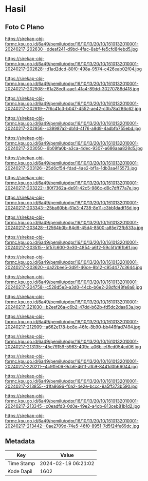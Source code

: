 # Hasil

## Foto C Plano

https://sirekap-obj-formc.kpu.go.id/6a49/pemilu/pdpr/16/10/13/20/10/1610132010001-20240217-202630--ddeaf241-d9bd-4fac-8abf-fe5cfd84ebd5.jpg

https://sirekap-obj-formc.kpu.go.id/6a49/pemilu/pdpr/16/10/13/20/10/1610132010001-20240217-202628--d1ad2dcd-80f0-498a-9574-c426eab02f04.jpg

https://sirekap-obj-formc.kpu.go.id/6a49/pemilu/pdpr/16/10/13/20/10/1610132010001-20240217-202908--61a28edf-aaef-41a4-89dd-30270788d418.jpg

https://sirekap-obj-formc.kpu.go.id/6a49/pemilu/pdpr/16/10/13/20/10/1610132010001-20240217-202919--7f6c41c3-b047-4552-ae42-c3b78a286c62.jpg

https://sirekap-obj-formc.kpu.go.id/6a49/pemilu/pdpr/16/10/13/20/10/1610132010001-20240217-202956--c39987a2-db1d-4f76-a8d9-4adbfb755ebd.jpg

https://sirekap-obj-formc.kpu.go.id/6a49/pemilu/pdpr/16/10/13/20/10/1610132010001-20240217-203050--6b09fa0b-a3ca-4dec-9307-a686aaa828d5.jpg

https://sirekap-obj-formc.kpu.go.id/6a49/pemilu/pdpr/16/10/13/20/10/1610132010001-20240217-203126--25d6cf54-fdad-4ae2-bf1a-1db3aa415573.jpg

https://sirekap-obj-formc.kpu.go.id/6a49/pemilu/pdpr/16/10/13/20/10/1610132010001-20240217-203222--80f7362a-de91-42c5-986c-d9c7dff77a7e.jpg

https://sirekap-obj-formc.kpu.go.id/6a49/pemilu/pdpr/16/10/13/20/10/1610132010001-20240217-203343--25ba60bb-61e3-4738-8e11-c3bb1dadf16d.jpg

https://sirekap-obj-formc.kpu.go.id/6a49/pemilu/pdpr/16/10/13/20/10/1610132010001-20240217-203428--f2564b0b-84d6-45d4-8500-a85e72fb533a.jpg

https://sirekap-obj-formc.kpu.go.id/6a49/pemilu/pdpr/16/10/13/20/10/1610132010001-20240217-203515--5f57c600-3e30-4854-a6f2-59c5fb161b61.jpg

https://sirekap-obj-formc.kpu.go.id/6a49/pemilu/pdpr/16/10/13/20/10/1610132010001-20240217-203620--da22bee5-3d91-46ce-8b12-c95d477c3644.jpg

https://sirekap-obj-formc.kpu.go.id/6a49/pemilu/pdpr/16/10/13/20/10/1610132010001-20240217-204758--c528d5e3-a3d0-44cb-b6e2-28dfd48fe8a8.jpg

https://sirekap-obj-formc.kpu.go.id/6a49/pemilu/pdpr/16/10/13/20/10/1610132010001-20240217-221030--b2eef26a-c6b2-47dd-b62b-fd5dc2daa63a.jpg

https://sirekap-obj-formc.kpu.go.id/6a49/pemilu/pdpr/16/10/13/20/10/1610132010001-20240217-212909--a662e178-bc8e-46fc-8b90-bb446fad7494.jpg

https://sirekap-obj-formc.kpu.go.id/6a49/pemilu/pdpr/16/10/13/20/10/1610132010001-20240217-213135--45e79159-5963-409c-a06b-ef8ed054cd06.jpg

https://sirekap-obj-formc.kpu.go.id/6a49/pemilu/pdpr/16/10/13/20/10/1610132010001-20240217-220211--4c9ffe06-9cb6-461f-a1b9-8441d0b66044.jpg

https://sirekap-obj-formc.kpu.go.id/6a49/pemilu/pdpr/16/10/13/20/10/1610132010001-20240217-213855--d1fa8696-f0a2-4e2e-bccc-9a5ff373b590.jpg

https://sirekap-obj-formc.kpu.go.id/6a49/pemilu/pdpr/16/10/13/20/10/1610132010001-20240217-213345--c0eadfd3-0d0e-49e2-a4cb-813ceb81b1d2.jpg

https://sirekap-obj-formc.kpu.go.id/6a49/pemilu/pdpr/16/10/13/20/10/1610132010001-20240217-213442--0ae2709d-74e5-46f0-8951-7d5f24fe69dc.jpg


## Metadata

| Key        | Value               |
| ---------- | ------------------- |
| Time Stamp | 2024-02-19 06:21:02 |
| Kode Dapil | 1602                |



